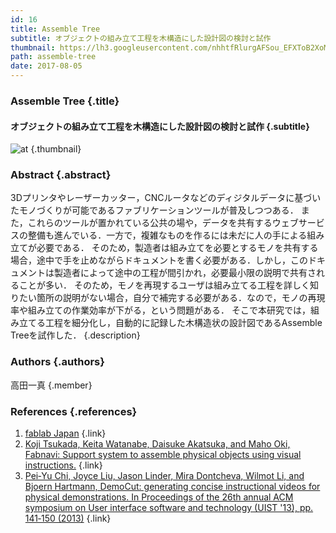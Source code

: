 ```yaml
---
id: 16
title: Assemble Tree
subtitle: オブジェクトの組み立て工程を木構造にした設計図の検討と試作
thumbnail: https://lh3.googleusercontent.com/nhhtfRlurgAFSou_EFXToB2XoMtKDjkdxYwumRXdfMhPvD3rzLHr_FM3ORngGZ3PjtmGlTanW-ZTExSAGdb0oAasd-6XZ4GUzBsTYWoXr1V-uDD82FvZL1dwya_tog1spwYxkYTTtBnAqD4t6jmR-rJNjNJwEuPi0Cz-OSqRa5HtXF-GcWTqFtylCAtxcLWO_56Ac44WDSgVjCtKqRHiBsFVNCx1AGcuvWZ1RdMkL0RhPPPRBzR0_ngFfi85CbQBoBZFPPPtC8DKNQIcYupwcRTgCHFrS5EGjN2CmayfP9H46yIM1X7_xuPeUpMDoPwOg-tYXRQTp8lkIVvLoZRL2IPO0y_CEljDtctnOTHEanp1h0hc2ae7xlI2yH_UlBwa8nLjNiOaR_1LouCrYFAtFW-jztoHNj5te4ROpSiAzE-egj72fF19emR3zocr2SHptg-u8LmDY1hgNM3zoRmUCK4aWDQ9G9bp4Xt4W0SKOdwk1RR4PR8BdZC7-Jawi137hISV1n1UJ9N6eJO1b279rp63L_2TGHVoajHahmNcdwzLOVt07JHomcrfWJS7RkX1fi6yVfzG-4oyhos4m4kUhI-blB7hoPkt4UfhGPgy=w1789-h1006-rw
path: assemble-tree
date: 2017-08-05
---
```


### Assemble Tree {.title}

#### オブジェクトの組み立て工程を木構造にした設計図の検討と試作 {.subtitle}

![at](https://lh3.googleusercontent.com/nhhtfRlurgAFSou_EFXToB2XoMtKDjkdxYwumRXdfMhPvD3rzLHr_FM3ORngGZ3PjtmGlTanW-ZTExSAGdb0oAasd-6XZ4GUzBsTYWoXr1V-uDD82FvZL1dwya_tog1spwYxkYTTtBnAqD4t6jmR-rJNjNJwEuPi0Cz-OSqRa5HtXF-GcWTqFtylCAtxcLWO_56Ac44WDSgVjCtKqRHiBsFVNCx1AGcuvWZ1RdMkL0RhPPPRBzR0_ngFfi85CbQBoBZFPPPtC8DKNQIcYupwcRTgCHFrS5EGjN2CmayfP9H46yIM1X7_xuPeUpMDoPwOg-tYXRQTp8lkIVvLoZRL2IPO0y_CEljDtctnOTHEanp1h0hc2ae7xlI2yH_UlBwa8nLjNiOaR_1LouCrYFAtFW-jztoHNj5te4ROpSiAzE-egj72fF19emR3zocr2SHptg-u8LmDY1hgNM3zoRmUCK4aWDQ9G9bp4Xt4W0SKOdwk1RR4PR8BdZC7-Jawi137hISV1n1UJ9N6eJO1b279rp63L_2TGHVoajHahmNcdwzLOVt07JHomcrfWJS7RkX1fi6yVfzG-4oyhos4m4kUhI-blB7hoPkt4UfhGPgy=w1789-h1006-rw "at") {.thumbnail}

### Abstract  {.abstract}

3Dプリンタやレーザーカッター，CNCルータなどのディジタルデータに基づいたモノづくりが可能であるファブリケーションツールが普及しつつある． また，これらのツールが置かれている公共の場や，データを共有するウェブサービスの整備も進んでいる．一方で，複雑なものを作るには未だに人の手による組み立てが必要である． そのため，製造者は組み立てを必要とするモノを共有する場合，途中で手を止めながらドキュメントを書く必要がある．しかし，このドキュメントは製造者によって途中の工程が間引かれ，必要最小限の説明で共有されることが多い． そのため，モノを再現するユーザは組み立てる工程を詳しく知りたい箇所の説明がない場合，自分で補完する必要がある．なので，モノの再現率や組み立ての作業効率が下がる，という問題がある． そこで本研究では，組み立てる工程を細分化し，自動的に記録した木構造状の設計図であるAssemble Treeを試作した． {.description}

### Authors {.authors}

高田一真 {.member}

### References {.references}

1. [fablab Japan](http://fablabjapan.org/) {.link}
2. [Koji Tsukada, Keita Watanabe, Daisuke Akatsuka, and Maho Oki, Fabnavi: Support system to assemble physical objects using visual instructions.](http://mobiquitous.com/pub/fab10-fabnavi.pdf) {.link}
3. [Pei‐Yu Chi, Joyce Liu, Jason Linder, Mira Dontcheva, Wilmot Li, and Bjoern Hartmann, DemoCut: generating concise instructional videos for physical demonstrations. In Proceedings of the 26th annual ACM symposium on User interface software and technology (UIST '13), pp. 141‐150 (2013)](https://www.google.co.jp/) {.link}
